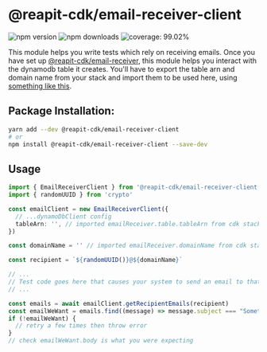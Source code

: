 # @reapit-cdk/email-receiver-client

![npm version](https://img.shields.io/npm/v/@reapit-cdk/email-receiver-client)
![npm downloads](https://img.shields.io/npm/dm/@reapit-cdk/email-receiver-client)
![coverage: 99.02%](https://img.shields.io/badge/coverage-99.02%-green)

This module helps you write tests which rely on receiving emails. Once you have set up [@reapit-cdk/email-receiver](../../constructs/email-receiver/), this module helps you interact with the dynamodb table it creates. You'll have to export the table arn and domain name from your stack and import them to be used here, using [something like this](https://gist.github.com/joshbalfour/c0deb95f1e5938434ed6f6117dec8662).

## Package Installation:

```sh
yarn add --dev @reapit-cdk/email-receiver-client
# or
npm install @reapit-cdk/email-receiver-client --save-dev
```

## Usage
```ts
import { EmailReceiverClient } from '@reapit-cdk/email-receiver-client'
import { randomUUID } from 'crypto'

const emailClient = new EmailReceiverClient({
  // ...dynamoDbClient config
  tableArn: '', // imported emailReceiver.table.tableArn from cdk stack via export
})

const domainName = '' // imported emailReceiver.domainName from cdk stack via export

const recipient = `${randomUUID()}@${domainName}`

// ...
// Test code goes here that causes your system to send an email to that recipient
// ...

const emails = await emailClient.getRecipientEmails(recipient)
const emailWeWant = emails.find((message) => message.subject === "Something You're Testing")
if (!emailWeWant) {
  // retry a few times then throw error
}
// check emailWeWant.body is what you were expecting

```